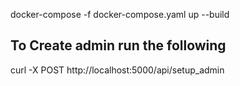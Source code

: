 docker-compose -f docker-compose.yaml up --build
  
## To Create admin run the following

curl -X POST http://localhost:5000/api/setup_admin
